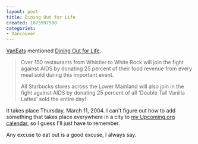 ```yaml
--- 
layout: post
title: Dining Out for Life
created: 1075997580
categories: 
- Vancouver
---
```

<p><a href="http://www.vaneats.com/2004/02/04#a2444">VanEats</a> mentioned <a href="http://www.diningoutforlife.com/home.php?city=1" title="Dining Out for Life - Vancouver">Dining Out for Life</a>.</p>

<blockquote>
<p>Over 150 restaurants from Whistler to White Rock will join
the fight against AIDS by donating 25 percent of their food revenue from every meal sold during this important event.</p>

<p>All Starbucks stores across the Lower Mainland will also join in the fight against AIDS by donating 25 percent of all 'Double Tall Vanilla Lattes' sold the entire day!</p>
</blockquote>

<p>It takes place Thursday, March 11, 2004. I can't figure out how to add something that takes place everywhere in a city to <a href="http://upcoming.org/user/2204/">my Upcoming.org calendar</a>, so I guess I'll just have to remember.</p>

<p>Any excuse to eat out is a good excuse, I always say.</p>

